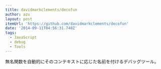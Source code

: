 ```yaml
---
title: davidmarkclements/decofun
author: azu
layout: post
itemUrl: 'https://github.com/davidmarkclements/decofun'
date: '2014-09-11T04:56:31.740Z'
tags:
  - JavaScript
  - debug
  - Tools
---
```

無名関数を自動的にそのコンテキストに応じた名前を付けるデバッグツール。

